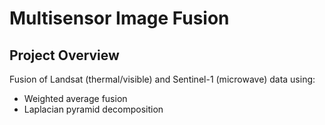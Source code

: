 # Multisensor Image Fusion

## Project Overview
Fusion of Landsat (thermal/visible) and Sentinel-1 (microwave) data using:
- Weighted average fusion
- Laplacian pyramid decomposition
